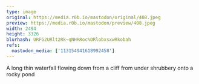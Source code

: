 ```yaml
---
type: image
original: https://media.r0b.io/mastodon/original/408.jpeg
preview: https://media.r0b.io/mastodon/preview/408.jpeg
width: 2494
height: 3326
blurhash: URFG2URlt2Rk~qNHRRoc%ORlobxsxwRkobah
refs:
  mastodon_media: ['113154941618992458']
---
```


A long thin waterfall flowing down from a cliff from under shrubbery onto a rocky pond 
